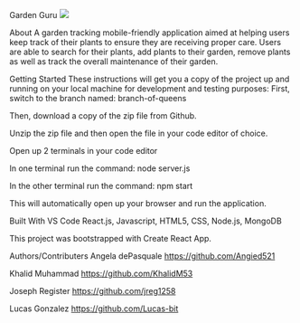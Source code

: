 Garden Guru
![](gardenguru)


About
A garden tracking mobile-friendly application aimed at helping users keep track of their plants to ensure they are receiving proper care. Users are able to search for their plants, add plants to their garden, remove plants as well as track the overall maintenance of their garden.



Getting Started
These instructions will get you a copy of the project up and running on your local machine for development and testing purposes: First, switch to the branch named: branch-of-queens



Then, download a copy of the zip file from Github.



Unzip the zip file and then open the file in your code editor of choice.

Open up 2 terminals in your code editor

In one terminal run the command: node server.js

In the other terminal run the command: npm start

This will automatically open up your browser and run the application.



Built With
VS Code React.js, Javascript, HTML5, CSS, Node.js, MongoDB

This project was bootstrapped with Create React App.

Authors/Contributers
Angela dePasquale https://github.com/Angied521

Khalid Muhammad https://github.com/KhalidM53

Joseph Register https://github.com/jreg1258

Lucas Gonzalez https://github.com/Lucas-bit 
